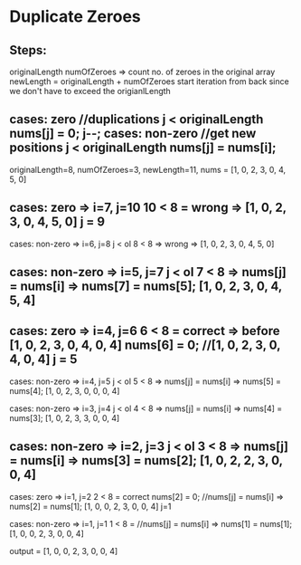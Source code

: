 # Duplicate Zeroes

Steps:
-------
originalLength
numOfZeroes => count no. of zeroes in the original array
newLength = originalLength + numOfZeroes
start iteration from back since we don't have to exceed the origianlLength

cases: zero
	//duplications
	j < originalLength 
		nums[j] = 0;
		j--;
cases: non-zero
	//get new positions
	j < originalLength
		nums[j] = nums[i];
--------------------------
originalLength=8, numOfZeroes=3, newLength=11, nums = [1, 0, 2, 3, 0, 4, 5, 0]

cases: zero => i=7, j=10
	10 < 8 = wrong => [1, 0, 2, 3, 0, 4, 5, 0]
	j = 9
-------------------
cases: non-zero => i=6, j=8
	j < ol
	8 < 8 => wrong => [1, 0, 2, 3, 0, 4, 5, 0]

cases: non-zero => i=5, j=7
	j < ol
	7 < 8 => nums[j] = nums[i] => nums[7] = nums[5]; [1, 0, 2, 3, 0, 4, 5, 4]
-------------------
cases: zero => i=4, j=6
	6 < 8 = correct => before [1, 0, 2, 3, 0, 4, 0, 4]
	nums[6] = 0; //[1, 0, 2, 3, 0, 4, 0, 4]
	j = 5                                  
-------------------
cases: non-zero => i=4, j=5
	j < ol
	5 < 8 => nums[j] = nums[i] => nums[5] = nums[4]; [1, 0, 2, 3, 0, 0, 0, 4]
	
cases: non-zero => i=3, j=4
	j < ol
	4 < 8 => nums[j] = nums[i] => nums[4] = nums[3]; [1, 0, 2, 3, 3, 0, 0, 4]
	
cases: non-zero => i=2, j=3
	j < ol
	3 < 8 => nums[j] = nums[i] => nums[3] = nums[2]; [1, 0, 2, 2, 3, 0, 0, 4]
-------------------	
cases: zero => i=1, j=2
	2 < 8 = correct 
	nums[2] = 0; //nums[j] = nums[i] => nums[2] = nums[1]; [1, 0, 0, 2, 3, 0, 0, 4]
	j=1
	
cases: non-zero => i=1, j=1
	1 < 8 = //nums[j] = nums[i] => nums[1] = nums[1]; [1, 0, 0, 2, 3, 0, 0, 4] 
	
output = [1, 0, 0, 2, 3, 0, 0, 4] 
